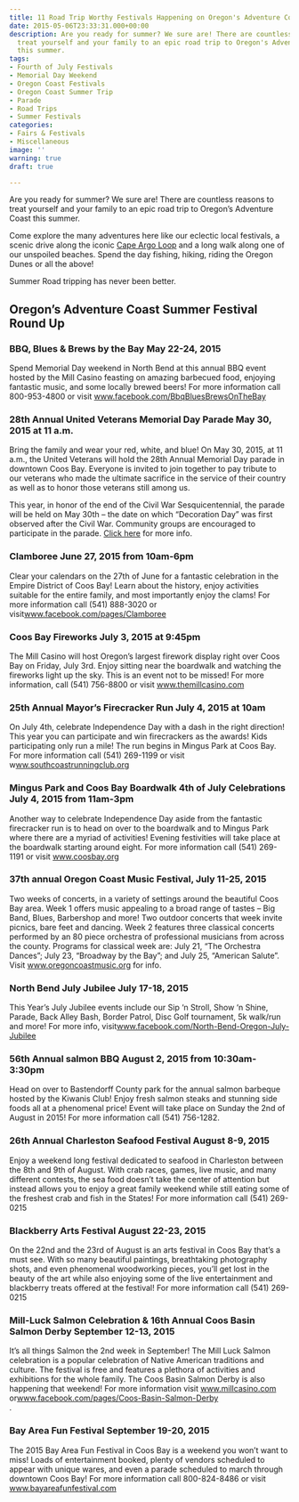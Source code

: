 ```yaml
---
title: 11 Road Trip Worthy Festivals Happening on Oregon's Adventure Coast
date: 2015-05-06T23:33:31.000+00:00
description: Are you ready for summer? We sure are! There are countless reasons to
  treat yourself and your family to an epic road trip to Oregon's Adventure Coast
  this summer.
tags:
- Fourth of July Festivals
- Memorial Day Weekend
- Oregon Coast Festivals
- Oregon Coast Summer Trip
- Parade
- Road Trips
- Summer Festivals
categories:
- Fairs & Festivals
- Miscellaneous
image: ''
warning: true
draft: true

---
```

Are you ready for summer? We sure are! There are countless reasons to treat yourself and your family to an epic road trip to Oregon’s Adventure Coast this summer.

Come explore the many adventures here like our eclectic local festivals, a scenic drive along the iconic <a href="/trip-ideas/explore-the-cape-arago-beach-loop/" target="_blank">Cape Argo Loop</a> and a long walk along one of our unspoiled beaches. Spend the day fishing, hiking, riding the Oregon Dunes or all the above!

Summer Road tripping has never been better.

## Oregon’s Adventure Coast Summer Festival Round Up

### BBQ, Blues & Brews by the Bay May 22-24, 2015

Spend Memorial Day weekend in North Bend at this annual BBQ event hosted by the Mill Casino feasting on amazing barbecued food, enjoying fantastic music, and some locally brewed beers! For more information call 800-953-4800 or visit <a href="https://www.facebook.com/BbqBluesBrewsOnTheBay" target="_blank">www.facebook.com/BbqBluesBrewsOnTheBay</a>

### 28th Annual United Veterans Memorial Day Parade May 30, 2015 at 11 a.m.

Bring the family and wear your red, white, and blue! On May 30, 2015, at 11 a.m., the United Veterans will hold the 28th Annual Memorial Day parade in downtown Coos Bay. Everyone is invited to join together to pay tribute to our veterans who made the ultimate sacrifice in the service of their country as well as to honor those veterans still among us.

This year, in honor of the end of the Civil War Sesquicentennial, the parade will be held on May 30th – the date on which “Decoration Day” was first observed after the Civil War. Community groups are encouraged to participate in the parade. <a href="http://theworldlink.com/calendar/community-events/th-annual-united-veterans-memorial-day-parade/event_5a207c56-de07-11e4-a0e3-1fc328cb9190.html" target="_blank">Click here</a> for more info.

### Clamboree June 27, 2015 from 10am-6pm

Clear your calendars on the 27th of June for a fantastic celebration in the Empire District of Coos Bay! Learn about the history, enjoy activities suitable for the entire family, and most importantly enjoy the clams! For more information call (541) 888-3020 or visit<a href="https://www.facebook.com/pages/Clamboree/123517884393820" target="_blank">www.facebook.com/pages/Clamboree</a>

### Coos Bay Fireworks July 3, 2015 at 9:45pm

The Mill Casino will host Oregon’s largest firework display right over Coos Bay on Friday, July 3rd. Enjoy sitting near the boardwalk and watching the fireworks light up the sky. This is an event not to be missed! For more information, call (541) 756-8800 or visit <a href="http://www.themillcasino.com/" target="_blank">www.themillcasino.com</a>

### 25th Annual Mayor’s Firecracker Run July 4, 2015 at 10am

On July 4th, celebrate Independence Day with a dash in the right direction! This year you can participate and win firecrackers as the awards! Kids participating only run a mile! The run begins in Mingus Park at Coos Bay. For more information call (541) 269-1199 or visit w<a href="http://www.southcoastrunningclub.org/index.php/event-calendar" target="_blank">ww.southcoastrunningclub.org</a>

### Mingus Park and Coos Bay Boardwalk 4th of July Celebrations July 4, 2015 from 11am-3pm

Another way to celebrate Independence Day aside from the fantastic firecracker run is to head on over to the boardwalk and to Mingus Park where there are a myriad of activities! Evening festivities will take place at the boardwalk starting around eight. For more information call (541) 269-1191 or visit <a href="http://coosbay.org/" target="_blank">www.coosbay.org</a>

### 37th annual Oregon Coast Music Festival, July 11-25, 2015

Two weeks of concerts, in a variety of settings around the beautiful Coos Bay area. Week 1 offers music appealing to a broad range of tastes – Big Band, Blues, Barbershop and more! Two outdoor concerts that week invite picnics, bare feet and dancing. Week 2 features three classical concerts performed by an 80 piece orchestra of professional musicians from across the county. Programs for classical week are: July 21, “The Orchestra Dances”; July 23, “Broadway by the Bay”; and July 25, “American Salute”. Visit <a href="http://www.oregoncoastmusic.org/" target="_blank">www.oregoncoastmusic.org</a> for info.

### North Bend July Jubilee July 17-18, 2015

This Year’s July Jubilee events include our Sip ‘n Stroll, Show ‘n Shine, Parade, Back Alley Bash, Border Patrol, Disc Golf tournament, 5k walk/run and more! For more info, visit<a href="https://www.facebook.com/pages/North-Bend-Oregon-July-Jubilee/373301573623" target="_blank">www.facebook.com/North-Bend-Oregon-July-Jubilee</a>

### 56th Annual salmon BBQ August 2, 2015 from 10:30am-3:30pm

Head on over to Bastendorff County park for the annual salmon barbeque hosted by the Kiwanis Club! Enjoy fresh salmon steaks and stunning side foods all at a phenomenal price! Event will take place on Sunday the 2nd of August in 2015! For more information call (541) 756-1282.

### 26th Annual Charleston Seafood Festival August 8-9, 2015

Enjoy a weekend long festival dedicated to seafood in Charleston between the 8th and 9th of August. With crab races, games, live music, and many different contests, the sea food doesn’t take the center of attention but instead allows you to enjoy a great family weekend while still eating some of the freshest crab and fish in the States! For more information call (541) 269-0215

### Blackberry Arts Festival August 22-23, 2015

On the 22nd and the 23rd of August is an arts festival in Coos Bay that’s a must see. With so many beautiful paintings, breathtaking photography shots, and even phenomenal woodworking pieces, you’ll get lost in the beauty of the art while also enjoying some of the live entertainment and blackberry treats offered at the festival! For more information call (541) 269-0215

### Mill-Luck Salmon Celebration & 16th Annual Coos Basin Salmon Derby September 12-13, 2015

It’s all things Salmon the 2nd week in September! The Mill Luck Salmon celebration is a popular celebration of Native American traditions and culture. The festival is free and features a plethora of activities and exhibitions for the whole family. The Coos Basin Salmon Derby is also happening that weekend! For more information visit <a href="http://www.millcasino.com/" target="_blank">www.millcasino.com</a> or<a href="http://www.facebook.com/pages/Coos-Basin-Salmon-Derby/200180133368625" target="_blank">www.facebook.com/pages/Coos-Basin-Salmon-Derby<br /> </a>.

### Bay Area Fun Festival September 19-20, 2015

The 2015 Bay Area Fun Festival in Coos Bay is a weekend you won’t want to miss! Loads of entertainment booked, plenty of vendors scheduled to appear with unique wares, and even a parade scheduled to march through downtown Coos Bay! For more information call 800-824-8486 or visit <a href="http://www.bayareafunfestival.com/" target="_blank">www.bayareafunfestival.com</a>

 